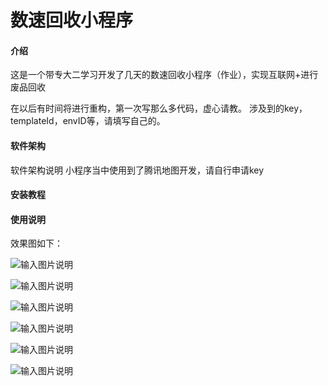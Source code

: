 # 数速回收小程序

#### 介绍
这是一个带专大二学习开发了几天的数速回收小程序（作业），实现互联网+进行废品回收

在以后有时间将进行重构，第一次写那么多代码，虚心请教。
涉及到的key，templateId，envID等，请填写自己的。

#### 软件架构
软件架构说明
小程序当中使用到了腾讯地图开发，请自行申请key
#### 安装教程

#### 使用说明

效果图如下：

![输入图片说明](picture/image.png)


![输入图片说明](picture/image2.png)


![输入图片说明](picture/image3.png)


![输入图片说明](picture/image4.png)


![输入图片说明](picture/image5.png)


![输入图片说明](picture/image6.png)



